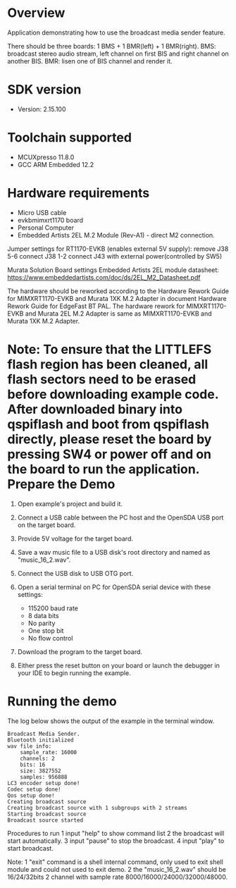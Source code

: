 Overview
========
Application demonstrating how to use the broadcast media sender feature.

There should be three boards: 1 BMS + 1 BMR(left) + 1 BMR(right).
BMS: broadcast stereo audio stream, left channel on first BIS and right channel on another BIS.
BMR: lisen one of BIS channel and render it.


SDK version
===========
- Version: 2.15.100

Toolchain supported
===================
- MCUXpresso  11.8.0
- GCC ARM Embedded  12.2

Hardware requirements
=====================
- Micro USB cable
- evkbmimxrt1170 board
- Personal Computer
- Embedded Artists 2EL M.2 Module (Rev-A1) - direct M2 connection.

Jumper settings for RT1170-EVKB (enables external 5V supply):
remove  J38 5-6
connect J38 1-2
connect J43 with external power(controlled by SW5)

Murata Solution Board settings
Embedded Artists 2EL module datasheet: https://www.embeddedartists.com/doc/ds/2EL_M2_Datasheet.pdf

The hardware should be reworked according to the Hardware Rework Guide for MIMXRT1170-EVKB and Murata 1XK M.2 Adapter in document Hardware Rework Guide for EdgeFast BT PAL.
The hardware rework for MIMXRT1170-EVKB and Murata 2EL M.2 Adapter is same as MIMXRT1170-EVKB and Murata 1XK M.2 Adapter.

Note:
To ensure that the LITTLEFS flash region has been cleaned,
all flash sectors need to be erased before downloading example code.
After downloaded binary into qspiflash and boot from qspiflash directly,
please reset the board by pressing SW4 or power off and on the board to run the application.
Prepare the Demo
================

1.  Open example's project and build it.

2.  Connect a USB cable between the PC host and the OpenSDA USB port on the target board.

3.  Provide 5V voltage for the target board.

4.  Save a wav music file to a USB disk's root directory and named as "music_16_2.wav".

5.  Connect the USB disk to USB OTG port.

6.  Open a serial terminal on PC for OpenSDA serial device with these settings:
    - 115200 baud rate
    - 8 data bits
    - No parity
    - One stop bit
    - No flow control

7.  Download the program to the target board.

8.  Either press the reset button on your board or launch the debugger in your IDE to begin running the example.

Running the demo
================
The log below shows the output of the example in the terminal window.

~~~~~~~~~~~~~~~~~~~~~~~~~~~~~~~~~~~
Broadcast Media Sender.
Bluetooth initialized
wav file info:
	sample_rate: 16000
	channels: 2
	bits: 16
	size: 3827552
	samples: 956888
LC3 encoder setup done!
Codec setup done!
Qos setup done!
Creating broadcast source
Creating broadcast source with 1 subgroups with 2 streams
Starting broadcast source
Broadcast source started
~~~~~~~~~~~~~~~~~~~~~~~~~~~~~~~~~~~

Procedures to run
1 input "help" to show command list
2 the broadcast will start automatically.
3 input "pause" to stop the broadcast.
4 input "play" to start broadcast.

Note:
1 "exit" command is a shell internal command, only used to exit shell module and could not used to exit demo.
2 the "music_16_2.wav" should be 16/24/32bits 2 channel with sample rate 8000/16000/24000/32000/48000.
